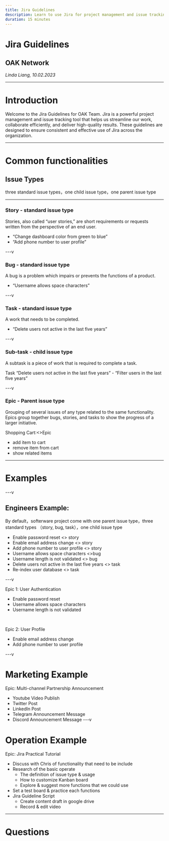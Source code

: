 ```yaml
---
title: Jira Guidelines
description: Learn to use Jira for project management and issue tracking.
duration: 15 minutes
---
```


# Jira Guidelines
## OAK Network
*Linda Liang, 10.02.2023*

---

# Introduction

Welcome to the Jira Guidelines for OAK Team. Jira is a powerful project management and issue tracking tool that helps us streamline our work, collaborate efficiently, and deliver high-quality results. These guidelines are designed to ensure consistent and effective use of Jira across the organization.

---

# Common functionalities
## Issue Types 
three standard issue types，one child issue type，one parent issue type

---

### Story - standard issue type
Stories, also called “user stories,” are short requirements or requests written from the perspective of an end user.
- “Change dashboard color from green to blue”
- “Add phone number to user profile” 

---v

### Bug - standard issue type
A bug is a problem which impairs or prevents the functions of a product.
- “Username allows space characters” 

---v

### Task - standard issue type
A work that needs to be completed. 
- “Delete users not active in the last five years”

---v

### Sub-task - child issue type 
A subtask is a piece of work that is required to complete a task.

Task “Delete users not active in the last five years”
      - “Filter users in the last five years”

---v

### Epic - Parent issue type
Grouping of several issues of any type related to the same functionality. Epics group together bugs, stories, and tasks to show the progress of a larger initiative.

Shopping Cart:<>Epic
- add item to cart 
- remove item from cart 
- show related items 

---

# Examples

---v

## Engineers Example:  
By default，softerware project come with one parent issue type，three standard types （story, bug, task），one child issue type
- Enable password reset <> story 
- Enable email address change <> story
- Add phone number to user profile <> story
- Username allows space characters <>bug
- Username length is not validated <> bug
- Delete users not active in the last five years <> task
- Re-index user database <> task

---v

Epic 1: User Authentication
- Enable password reset 
- Username allows space characters 
- Username length is not validated 

<br />

Epic 2: User Profile 
- Enable email address change 
- Add phone number to user profile 

---v
# Marketing Example

Epic: Multi-channel Partnership Announcement
- Youtube Video Publish
- Twitter Post
- LinkedIn Post
- Telegram Announcement Message
- Discord Announcement Message
---v

# Operation Example
Epic: Jira Practical Tutorial  
- Discuss with Chris of functionality that need to be include  
- Research of the basic operate
  - The definition of issue type & usage 
  - How to customize Kanban board 
  - Explore & suggest more functions that we could use
- Set a test board & practice each functions 
- Jira Guideline Script 
  - Create content draft in google drive
  - Record & edit video

---

<!-- .slide: data-background-color="#4A2439" -->

# Questions
